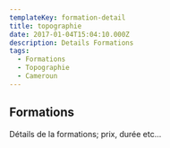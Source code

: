 ```yaml
---
templateKey: formation-detail
title: topographie
date: 2017-01-04T15:04:10.000Z
description: Details Formations
tags:
  - Formations
  - Topographie
  - Cameroun
---
```


## Formations
Détails de la formations; prix, durée etc...
